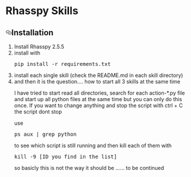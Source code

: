 #  Rhasspy Skills 


<h2><a id="user-content-installation" class="anchor" aria-hidden="true" href="#installation"><svg class="octicon octicon-link" viewBox="0 0 16 16" version="1.1" width="16" height="16" aria-hidden="true"><path fill-rule="evenodd" d="M4 9h1v1H4c-1.5 0-3-1.69-3-3.5S2.55 3 4 3h4c1.45 0 3 1.69 3 3.5 0 1.41-.91 2.72-2 3.25V8.59c.58-.45 1-1.27 1-2.09C10 5.22 8.98 4 8 4H4c-.98 0-2 1.22-2 2.5S3 9 4 9zm9-3h-1v1h1c1 0 2 1.22 2 2.5S13.98 12 13 12H9c-.98 0-2-1.22-2-2.5 0-.83.42-1.64 1-2.09V6.25c-1.09.53-2 1.84-2 3.25C6 11.31 7.55 13 9 13h4c1.45 0 3-1.69 3-3.5S14.5 6 13 6z"></path></svg></a>Installation</h2>
<ol>
<li>Install Rhasspy 2.5.5</li>

<li>install with<pre>
pip install -r requirements.txt</pre>

<li>install each single skill (check the README.md in each skill directory)
<li> and then it is the question.... how to start all 3 skills at the same time

I have tried to start read all directories, search for each action-*.py file and start up all python files at the same time but you can only do this once.
If you want to change anything and stop the script with ctrl + C the script dont stop

use
<pre>ps aux | grep python</pre>

to see which script is still running and then kill each of them with 

<pre>kill -9 [ID you find in the list]</pre>

so basicly this is not the way it should be ...... to be continued